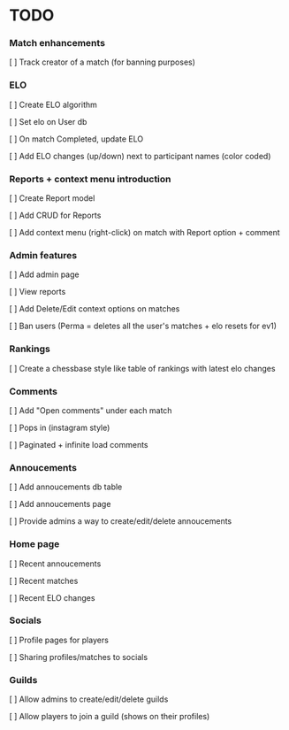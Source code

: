 # TODO

### Match enhancements

[ ] Track creator of a match (for banning purposes)

### ELO

[ ] Create ELO algorithm

[ ] Set elo on User db

[ ] On match Completed, update ELO

[ ] Add ELO changes (up/down) next to participant names (color coded)

### Reports + context menu introduction

[ ] Create Report model

[ ] Add CRUD for Reports

[ ] Add context menu (right-click) on match with Report option + comment

### Admin features

[ ] Add admin page

[ ] View reports

[ ] Add Delete/Edit context options on matches

[ ] Ban users (Perma = deletes all the user's matches + elo resets for ev1)

### Rankings

[ ] Create a chessbase style like table of rankings with latest elo changes

### Comments

[ ] Add "Open comments" under each match

[ ] Pops in (instagram style)

[ ] Paginated + infinite load comments

### Annoucements

[ ] Add annoucements db table

[ ] Add annoucements page

[ ] Provide admins a way to create/edit/delete annoucements

### Home page

[ ] Recent annoucements

[ ] Recent matches

[ ] Recent ELO changes

### Socials

[ ] Profile pages for players

[ ] Sharing profiles/matches to socials

### Guilds

[ ] Allow admins to create/edit/delete guilds

[ ] Allow players to join a guild (shows on their profiles)
